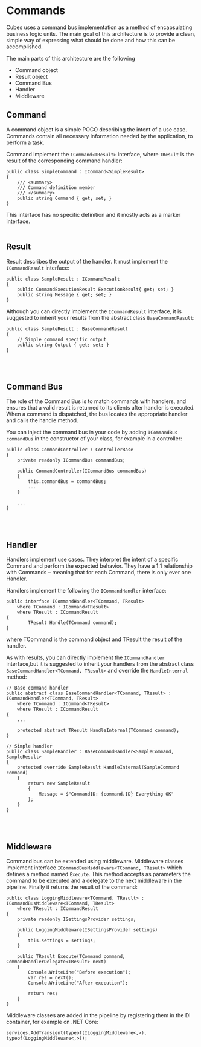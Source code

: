 # Commands
Cubes uses a command bus implementation as a method of encapsulating business logic units. The main goal of this architecture is to provide a clean, simple way of expressing what should be done and how this can be accomplished.

The main parts of this architecture are the following
- Command object
- Result object
- Command Bus
- Handler
- Middleware


## Command
A command object is a simple POCO describing the intent of a use case. Commands contain all necessary information needed by the application, to perform a task.

Command implement the `ICommand<TResult>` interface, where `TResult` is the result of the corresponding command handler:
```
public class SimpleCommand : ICommand<SimpleResult>
{
    /// <summary>
    /// Command definition member
    /// </summary>
    public string Command { get; set; }
}
```
This interface has no specific definition and it mostly acts as a marker interface.
<br/><br/>

## Result
Result describes the output of the handler. It must implement the `ICommandResult` interface:
```
public class SampleResult : ICommandResult
{
    public CommandExecutionResult ExecutionResult{ get; set; }
    public string Message { get; set; }
}
```
Although you can directly implement the `ICommandResult` interface, it is suggested to inherit your results from the abstract class `BaseCommandResult`:
```
public class SampleResult : BaseCommandResult
{
    // Simple command specific output
    public string Output { get; set; }
}
```
<br/><br/>

## Command Bus
The role of the Command Bus is to match commands with handlers, and ensures that a valid result is returned to its clients after handler is executed. When a command is dispatched, the bus locates the appropriate handler and calls the handle method.

You can inject the command bus in your code by adding `ICommandBus commandBus` in the constructor of your class, for example in a controller:
```
public class CommandController : ControllerBase
{
    private readonly ICommandBus commandBus;

    public CommandController(ICommandBus commandBus)
    {
        this.commandBus = commandBus;
        ...
    }

    ...
}
```
<br/><br/>

## Handler
Handlers implement use cases. They interpret the intent of a specific Command and perform the expected behavior. They have a 1:1 relationship with Commands – meaning that for each Command, there is only ever one Handler.

Handlers implement the following the `ICommandHandler` interface:
```
public interface ICommandHandler<TCommand, TResult>
    where TCommand : ICommand<TResult>
    where TResult : ICommandResult
{
        TResult Handle(TCommand command);
}
```
where TCommand is the command object and TResult the result of the handler.

As with results, you can directly implement the `ICommandHandler` interface,but it is suggested to inherit your handlers from the abstract class `BaseCommandHandler<TCommand, TResult>` and override the `HandleInternal` method:
```
// Base command handler
public abstract class BaseCommandHandler<TCommand, TResult> : ICommandHandler<TCommand, TResult>
    where TCommand : ICommand<TResult>
    where TResult : ICommandResult
{
    ...

    protected abstract TResult HandleInternal(TCommand command);
}

// Simple handler
public class SampleHandler : BaseCommandHandler<SampleCommand, SampleResult>
{
    protected override SampleResult HandleInternal(SampleCommand command)
    {
        return new SampleResult
        {
            Message = $"CommandID: {command.ID} Everything OK"
        };
    }
}
```
<br/><br/>

## Middleware
Command bus can be extended using middleware. Middleware classes implement interface `ICommandBusMiddleware<TCommand, TResult>` which defines a method named `Execute`. This method accepts as parameters the command to be executed and a delegate to the next middleware in the pipeline. Finally it returns the result of the command:
```
public class LoggingMiddleware<TCommand, TResult> : ICommandBusMiddleware<TCommand, TResult> 
    where TResult : ICommandResult
{
    private readonly ISettingsProvider settings;

    public LoggingMiddleware(ISettingsProvider settings)
    {
        this.settings = settings;
    }

    public TResult Execute(TCommand command, CommandHandlerDelegate<TResult> next)
    {
        Console.WriteLine("Before execution");
        var res = next();
        Console.WriteLine("After execution");

        return res;
    }
}
```

Middleware classes are added in the pipeline by registering them in the DI container, for example on .NET Core:
```
services.AddTransient(typeof(ILoggingMiddleware<,>), typeof(LoggingMiddleware<,>));
```
<br/><br/>
